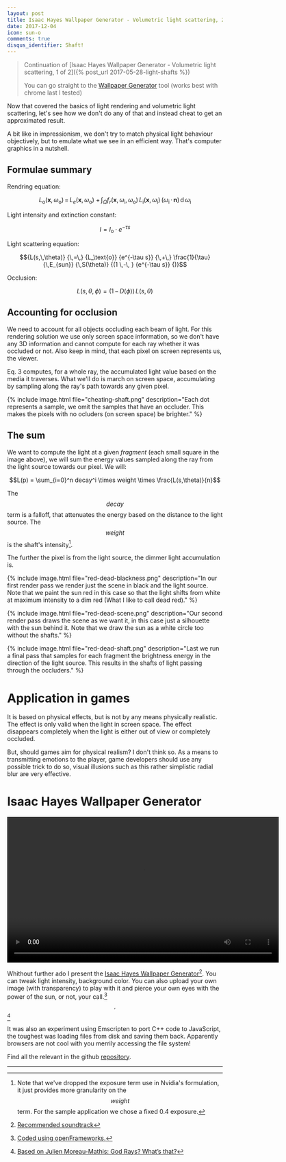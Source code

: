 ```yaml
---
layout: post
title: Isaac Hayes Wallpaper Generator - Volumetric light scattering, 2 of 2
date: 2017-12-04
icon: sun-o
comments: true
disqus_identifier: Shaft!
---
```


> Continuation of [Isaac Hayes Wallpaper Generator - Volumetric light scattering, 1 of 2]({% post_url 2017-05-28-light-shafts %})
>
> You can go straight to the [Wallpaper Generator](/emscripten/isaac_hayes_wg/IsaacWallpaper.html) tool (works best with chrome last I tested)

Now that covered the basics of light rendering and volumetric light scattering, let's see how we don't do any of that and instead cheat to get an approximated result.

A bit like in impressionism, we don't try to match physical light behaviour objectively, but to emulate what we see in an efficient way. That's computer graphics in a nutshell.

## Formulae summary

Rendring equation:

$${L_{\text{o}}(\mathbf x,\, \omega_{\text{o}})} {\,=\,} {L_e(\mathbf x,\, \omega_{\text{o}})}  {\ +\,}  {\int_\Omega}  {f_r(\mathbf x,\, \omega_{\text{i}},\, \omega_{\text{o}})\,}  {L_{\text{i}}(\mathbf x,\, \omega_{\text{i}})\,}  {(\omega_{\text{i}}\,\cdot\,\mathbf n)\,}  {\operatorname d \omega_{\text{i}}}$$

Light intensity and extinction constant:

$$I=I_\text{o} · e^{-\tau s}$$

Light scattering equation:

$${L(s,\,\theta)}  {\,=\,}  {L_\text{o}}  {e^{-\tau s}}  {\,+\,} \frac{1}{\tau}  {\,E_{sun}}  {\,S(\theta)}  {(1 \,-\, }  {e^{-\tau s}} {)}$$

Occlusion:

$$L(s,\,\theta,\,\phi) = (1 \,-\, D(\phi)) \,L(s,\,\theta)$$

## Accounting for occlusion

We need to account for all objects occluding each beam of light. For this rendering solution we use only screen space information, so we don't have any 3D information and cannot compute for each ray whether it was occluded or not. Also keep in mind, that each pixel on screen represents us, the viewer.

Eq. 3 computes, for a whole ray, the accumulated light value based on the media it traverses. What we'll do is march on screen space, accumulating by sampling along the ray's path towards any given pixel.

{% include image.html file="cheating-shaft.png" description="Each dot represents a sample, we omit the samples that have an occluder. This makes the pixels with no ocluders (on screen space) be brighter." %}

## The sum

We want to compute the light at a given _fragment_ (each small square in the image above), we will sum the energy values sampled along the ray from the light source towards our pixel. We will:

$$L(p) = \sum_{i=0}^n decay^i \times weight \times \frac{L(s,\theta)}{n}$$

The $$decay$$ term is a falloff, that attenuates the energy based on the distance to the light source. The $$weight$$ is the shaft's intensity[^1].

The further the pixel is from the light source, the dimmer light accumulation is. 


{% include image.html file="red-dead-blackness.png" description="In our first render pass we render just the scene in black and the light source. Note that we paint the sun red in this case so that the light shifts from white at maximum intensity to a dim red (What I like to call dead red)." %}

{% include image.html file="red-dead-scene.png" description="Our second render pass draws the scene as we want it, in this case just a silhouette with the sun behind it. Note that we draw the sun as a white circle too without the shafts." %}

{% include image.html file="red-dead-shaft.png" description="Last we run a final pass that samples for each fragment the brightness energy in the direction of the light source. This results in the shafts of light passing through the occluders." %}


# Application in games

It is based on physical effects, but is not by any means physically realistic. The effect is only valid when the light in screen space. The effect disappears completely when the light is either out of view or completely occluded.

But, should games aim for physical realism? I don't think so. As a means to transmitting emotions to the player, game developers should use any possible trick to do so, visual illusions such as this rather simplistic radial blur are very effective.

# Isaac Hayes Wallpaper Generator


<video autoplay="autoplay" loop="loop" width="635" height="340">
    <source src="/videos/rdrgif.mp4" type="video/mp4">
</video>

Whithout further ado I present the [Isaac Hayes Wallpaper Generator](/emscripten/isaac_hayes_wg/IsaacWallpaper.html)[^2]. You can tweak light intensity, background color. You can also upload your own image (with transparency) to play with it and pierce your own eyes with the power of the sun, or not, your call.[^3]$$^,$$[^4]

It was also an experiment using Emscripten to port C++ code to JavaScript, the toughest was loading files from disk and saving them back. Apparently browsers are not cool with you merrily accessing the file system!

Find all the relevant in the github [repository](https://github.com/chuckleplant/IsaacHayesWG). 

-------------

[^1]: Note that we've dropped the exposure term use in Nvidia's formulation, it just provides more granularity on the $$weight$$ term. For the sample application we chose a fixed 0.4 exposure.
[^2]: [Recommended soundtrack](https://www.youtube.com/watch?v=nFvRvSxsW-I)
[^3]: [Coded using openFrameworks.](https://github.com/openframeworks/openFrameworks)
[^4]: [Based on Julien Moreau-Mathis: God Rays? What’s that?](https://medium.com/community-play-3d/god-rays-whats-that-5a67f26aeac2)